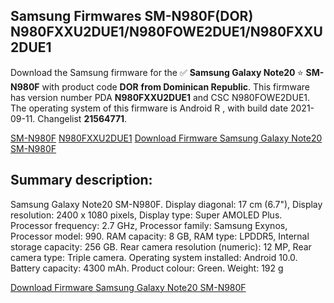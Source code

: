 <h2>Samsung Firmwares SM-N980F(DOR) N980FXXU2DUE1/N980FOWE2DUE1/N980FXXU2DUE1</h2>
Download the Samsung firmware for the ✅ <strong>Samsung Galaxy Note20 </strong> ⭐ <strong>SM-N980F</strong> with product code <strong>DOR</strong> <strong> from Dominican Republic</strong>. This firmware has version number PDA <strong>N980FXXU2DUE1</strong> and CSC N980FOWE2DUE1. The operating system of this firmware is Android R , with build date 2021-09-11. Changelist <strong>21564771</strong>.


[SM-N980F](https://samfirm.shop/samsung/model/SM-N980F)
[N980FXXU2DUE1](https://samfirm.shop/samsung/pda/N980FXXU2DUE1)
[Download Firmware Samsung Galaxy Note20 SM-N980F](https://samfirm.shop/samsung/firmware/455835)
<h2>Summary description:</h2>
<p>Samsung Galaxy Note20 SM-N980F. Display diagonal: 17 cm (6.7"), Display resolution: 2400 x 1080 pixels, Display type: Super AMOLED Plus. Processor frequency: 2.7 GHz, Processor family: Samsung Exynos, Processor model: 990. RAM capacity: 8 GB, RAM type: LPDDR5, Internal storage capacity: 256 GB. Rear camera resolution (numeric): 12 MP, Rear camera type: Triple camera. Operating system installed: Android 10.0. Battery capacity: 4300 mAh. Product colour: Green. Weight: 192 g</p>


[Download Firmware Samsung Galaxy Note20 SM-N980F](https://samfirm.shop/samsung/firmware/455835)
